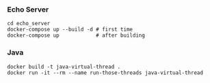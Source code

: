 ### Echo Server

```
cd echo_server
docker-compose up --build -d # first time
docker-compose up            # after building
```

### Java

```
docker build -t java-virtual-thread .
docker run -it --rm --name run-those-threads java-virtual-thread
```